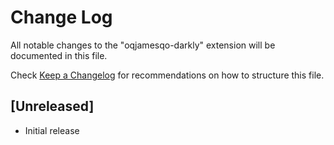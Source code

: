 # Change Log

All notable changes to the "oqjamesqo-darkly" extension will be documented in this file.

Check [Keep a Changelog](http://keepachangelog.com/) for recommendations on how to structure this file.

## [Unreleased]

- Initial release
